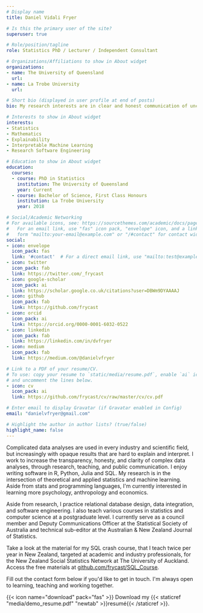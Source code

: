 ```yaml
---
# Display name
title: Daniel Vidali Fryer

# Is this the primary user of the site?
superuser: true

# Role/position/tagline
role: Statistics PhD / Lecturer / Independent Consultant

# Organizations/Affiliations to show in About widget
organizations:
- name: The University of Queensland
  url:
- name: La Trobe University
  url:

# Short bio (displayed in user profile at end of posts)
bio: My research interests are in clear and honest communication of uncertainty

# Interests to show in About widget
interests:
- Statistics
- Mathematics
- Explainability
- Interpretable Machine Learning
- Research Software Engineering

# Education to show in About widget
education:
  courses:
  - course: PhD in Statistics
    institution: The University of Queensland
    year: Current
  - course: Bachelor of Science, First Class Honours
    institution: La Trobe University
    year: 2018

# Social/Academic Networking
# For available icons, see: https://sourcethemes.com/academic/docs/page-builder/#icons
#   For an email link, use "fas" icon pack, "envelope" icon, and a link in the
#   form "mailto:your-email@example.com" or "/#contact" for contact widget.
social:
- icon: envelope
  icon_pack: fas
  link: '#contact'  # For a direct email link, use "mailto:test@example.org".
- icon: twitter
  icon_pack: fab
  link: https://twitter.com/_frycast
- icon: google-scholar
  icon_pack: ai
  link: https://scholar.google.co.uk/citations?user=DBWm9DYAAAAJ
- icon: github
  icon_pack: fab
  link: https://github.com/frycast
- icon: orcid
  icon_pack: ai
  link: https://orcid.org/0000-0001-6032-0522
- icon: linkedin
  icon_pack: fab
  link: https://linkedin.com/in/dvfryer
- icon: medium
  icon_pack: fab
  link: https://medium.com/@danielvfryer

# Link to a PDF of your resume/CV.
# To use: copy your resume to `static/media/resume.pdf`, enable `ai` icons in `params.toml`, 
# and uncomment the lines below.
- icon: cv
  icon_pack: ai
  link: https://github.com/frycast/cv/raw/master/cv/cv.pdf

# Enter email to display Gravatar (if Gravatar enabled in Config)
email: "danielvfryer@gmail.com"

# Highlight the author in author lists? (true/false)
highlight_name: false
---
```


Complicated data analyses are used in every industry and scientific field, but increasingly with opaque results that are hard to explain and interpret. I work to increase the transparency, honesty, and clarity of complex data analyses, through research, teaching, and public communication. I enjoy writing software in R, Python, Julia and SQL. My research is in the intersection of theoretical and applied statistics and machine learning. Aside from stats and programming languages, I'm currently interested in learning more psychology, anthropology and economics.

Aside from research, I practice relational database design, data integration, and software engineering. I also teach various courses in statistics and computer science at a postgraduate level. I currently serve as a council member and Deputy Communications Officer at the Statistical Society of Australia and technical sub-editor at the Australian & New Zealand Journal of Statistics.

Take a look at the material for my SQL crash course, that I teach twice per year in New Zealand, targeted at academic and industry professionals, for the New Zealand Social Statistics Network at The University of Auckland. Access the free materials at [github.com/frycast/SQL_Course](https://github.com/frycast/SQL_Course).

Fill out the contact form below if you'd like to get in touch. 
I'm always open to learning, teaching and working together.

{{< icon name="download" pack="fas" >}} Download my {{< staticref "media/demo_resume.pdf" "newtab" >}}resumé{{< /staticref >}}.
